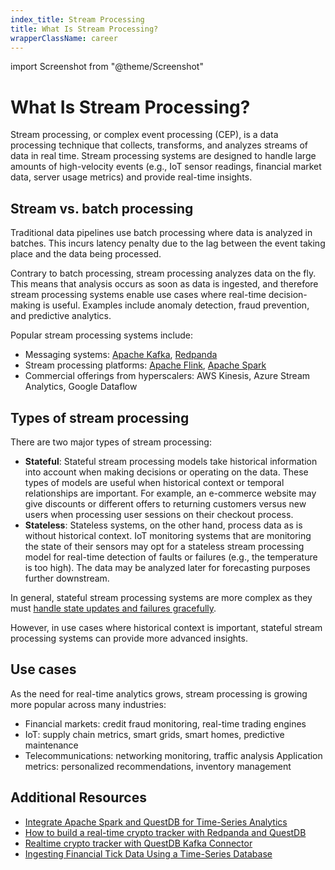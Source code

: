 ```yaml
---
index_title: Stream Processing
title: What Is Stream Processing?
wrapperClassName: career
---
```


import Screenshot from "@theme/Screenshot"

# What Is Stream Processing?

Stream processing, or complex event processing (CEP), is a data processing technique that collects, transforms, and analyzes streams of data in real time. Stream processing systems are designed to handle large amounts of high-velocity events (e.g., IoT sensor readings, financial market data, server usage metrics) and provide real-time insights. 

<Screenshot
  alt="Stream processing visualization"
  height={342}
  src="/img/glossary/stream-processing/stream-processing.webp"
  width={770}
  title="Stream processing processes transaction in real time."
/>

## Stream vs. batch processing

Traditional data pipelines use batch processing where data is analyzed in batches. This incurs latency penalty due to the lag between the event taking place and the data being processed.

<Screenshot
  alt="Batch processing visualization"
  height={342}
  src="/img/glossary/stream-processing/batch-processing.webp"
  width={770}
  title="Batch processing collects events and processes them in batch."
/>

Contrary to batch processing, stream processing analyzes data on the fly. This means that analysis occurs as soon as data is ingested, and therefore stream processing systems enable use cases where real-time decision-making is useful. Examples include anomaly detection, fraud prevention, and predictive analytics. 

Popular stream processing systems include:

- Messaging systems: [Apache Kafka](/docs/third-party-tools/kafka/overview/), [Redpanda](/docs/third-party-tools/redpanda/)
- Stream processing platforms: [Apache Flink](/docs/third-party-tools/flink/), [Apache Spark](/docs/third-party-tools/spark/)
- Commercial offerings from hyperscalers: AWS Kinesis, Azure Stream Analytics, Google Dataflow

## Types of stream processing

There are two major types of stream processing:

- **Stateful**: Stateful stream processing models take historical information into account when making decisions or operating on the data. These types of models are useful when historical context or temporal relationships are important. For example, an e-commerce website may give discounts or different offers to returning customers versus new users when processing user sessions on their checkout process.  
- **Stateless**: Stateless systems, on the other hand, process data as is without historical context. IoT monitoring systems that are monitoring the state of their sensors may opt for a stateless stream processing model for real-time detection of faults or failures (e.g., the temperature is too high). The data may be analyzed later for forecasting purposes further downstream. 

In general, stateful stream processing systems are more complex as they must [handle state updates and failures gracefully](https://arxiv.org/pdf/1506.08603.pdf). 

However, in use cases where historical context is important, stateful stream processing systems can provide more advanced insights. 

## Use cases

As the need for real-time analytics grows, stream processing is growing more popular across many industries:

- Financial markets: credit fraud monitoring, real-time trading engines
- IoT: supply chain metrics, smart grids, smart homes, predictive maintenance
- Telecommunications: networking monitoring, traffic analysis
Application metrics: personalized recommendations, inventory management

## Additional Resources

- [Integrate Apache Spark and QuestDB for Time-Series Analytics](/blog/integrate-apache-spark-questdb-time-series-analytics/)
- [How to build a real-time crypto tracker with Redpanda and QuestDB](https://redpanda.com/blog/real-time-crypto-tracker-questdb-redpanda)
- [Realtime crypto tracker with QuestDB Kafka Connector](/blog/realtime-crypto-tracker-with-questdb-kafka-connector/)
- [Ingesting Financial Tick Data Using a Time-Series Database](/blog/ingesting-financial-tick-data-using-time-series-database/)